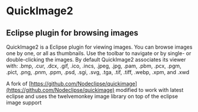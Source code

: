 # QuickImage2
## Eclipse plugin for browsing images

QuickImage2 is a Eclipse plugin for viewing images. You can browse images one by one, or all as thumbnails.
Use the toolbar to navigate or by single- or double-clicking the images. By default QuickImage2 associates its viewer with:
.bmp, .cur, .dcx, .gif, .ico, .incs, .jpeg, .jpg, .pam, .pbm, .pcx, .pgm, .pict, .png, .pnm, .ppm, .psd, .sgi, .svg, .tga, .tif, .tiff, .webp, .xpm, and .xwd

A fork of [https://github.com/Nodeclipse/quickimage](https://github.com/Nodeclipse/quickimage)
modified to work with latest eclipse and uses the twelvemonkey image library on top of the eclipse image support

